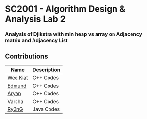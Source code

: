 # SC2001 - Algorithm Design & Analysis Lab 2 

### Analysis of Djikstra with min heap vs array on Adjacency matrix and Adjacency List

## Contributions
| Name  | Description |
| ------------- | ------------- |
| [Wee Kiat](https://github.com/SohWeeKiat/)  | C++ Codes |
| [Edmund](https://github.com/crockie)  | C++ Codes |
| [Aryan](https://github.com/AryanSethi20) | C++ Codes |
| Varsha  | C++ Codes |
| [Ry3nG](https://github.com/Ry3nG) | Java Codes |
